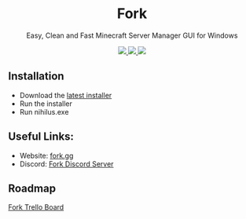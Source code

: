 <h1 align="center">
  Fork
</h1>
<p align="center">  
  Easy, Clean and Fast Minecraft Server Manager GUI for Windows
</p>
<p align="center">
  <a href="https://discord.gg/dbqH6x8">
    <img src="https://img.shields.io/discord/633632434336038912?color=brightgreen&logo=discord">
  </a>
  <a href="https://github.com/ChristianKern97/fork/releases">
    <img src="https://img.shields.io/github/v/release/ChristianKern97/fork?color=brightgreen&include_prereleases">
  </a>
  <a href="https://github.com/ChristianKern97/fork/blob/master/LICENSE">
    <img src="https://img.shields.io/github/license/ChristianKern97/fork?color=brightgreen">
  </a>
</p>



## Installation
- Download the [latest installer](https://www.fork.gg/downloads/Fork_setup.msi) 
- Run the installer
- Run nihilus.exe

## Useful Links:
- Website: [fork.gg](https://www.fork.gg)
- Discord: [Fork Discord Server](https://discord.gg/dbqH6x8)

## Roadmap
[Fork Trello Board](https://trello.com/b/uCtDgilW/fork)
